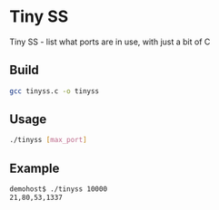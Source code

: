 # Tiny SS
Tiny SS - list what ports are in use, with just a bit of C

## Build
```bash
gcc tinyss.c -o tinyss
```

## Usage
```bash
./tinyss [max_port]
```

## Example
```bash
demohost$ ./tinyss 10000
21,80,53,1337
```
